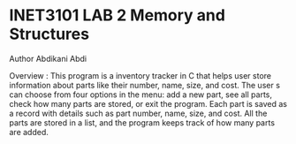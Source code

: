 # INET3101 LAB 2 Memory and Structures
Author Abdikani Abdi

Overview : This program is a  inventory tracker in C that helps user store information about parts like their number, name, size, and cost.
The user s can choose from four options in the menu: add a new part, see all parts, check how many parts are stored, or exit the program. 
Each part is saved as a record with details such as part number, name, size, and cost. 
All the parts are stored in a list, and the program keeps track of how many parts are added. 
